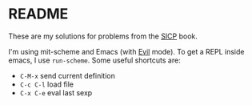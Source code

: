 # README

These are my solutions for problems from the
[SICP](http://mitpress.mit.edu/books/structure-and-interpretation-computer-programs)
book.

I'm using mit-scheme and Emacs (with
[Evil](https://gitorious.org/evil/pages/Home) mode). To get a REPL inside emacs,
I use `run-scheme`. Some useful shortcuts are:
- `C-M-x` send current definition
- `C-c C-l` load file
- `C-x C-e` eval last sexp
